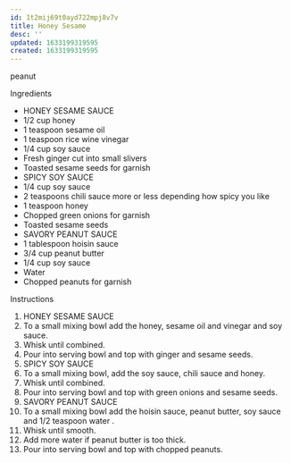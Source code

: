 ```yaml
---
id: 1t2mij69t0ayd722mpj8v7v
title: Honey Sesame
desc: ''
updated: 1633199319595
created: 1633199319595
---
```


peanut

Ingredients

* HONEY SESAME SAUCE
* 1/2 cup honey
* 1 teaspoon sesame oil
* 1 teaspoon rice wine vinegar
* 1/4 cup soy sauce
* Fresh ginger cut into small slivers
* Toasted sesame seeds for garnish
* SPICY SOY SAUCE
* 1/4 cup soy sauce
* 2 teaspoons chili sauce more or less depending how spicy you like
* 1 teaspoon honey
* Chopped green onions for garnish
* Toasted sesame seeds
* SAVORY PEANUT SAUCE
* 1 tablespoon hoisin sauce
* 3/4 cup peanut butter
* 1/4 cup soy sauce
* Water
* Chopped peanuts for garnish

Instructions

1. HONEY SESAME SAUCE
2. To a small mixing bowl add the honey, sesame oil and vinegar and soy sauce.
3. Whisk until combined.
4. Pour into serving bowl and top with ginger and sesame seeds.
5. SPICY SOY SAUCE
6. To a small mixing bowl, add the soy sauce, chili sauce and honey.
7. Whisk until combined.
8. Pour into serving bowl and top with green onions and sesame seeds.
9. SAVORY PEANUT SAUCE
10. To a small mixing bowl add the hoisin sauce, peanut butter, soy sauce and 1/2 teaspoon water .
11. Whisk until smooth.
12. Add more water if peanut butter is too thick.
13. Pour into serving bowl and top with chopped peanuts.
